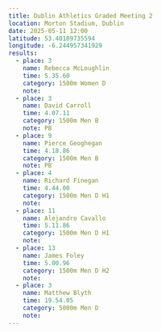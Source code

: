```yaml
---
title: Dublin Athletics Graded Meeting 2 
location: Morton Stadium, Dublin
date: 2025-05-11 12:00
latitude: 53.40109735594  
longitude: -6.244957341929
results:
  - place: 3
    name: Rebecca McLoughlin
    time: 5.35.60
    category: 1500m Women D
    note: 
  - place: 3
    name: David Carroll
    time: 4.07.11
    category: 1500m Men B
    note: PB
  - place: 9
    name: Pierce Geoghegan
    time: 4.18.86
    category: 1500m Men B
    note: PB
  - place: 4
    name: Richard Finegan
    time: 4.44.00
    category: 1500m Men D H1
    note: 
  - place: 11
    name: Alejandro Cavallo
    time: 5.11.86
    category: 1500m Men D H1
    note: 
  - place: 13
    name: James Foley
    time: 5.00.96
    category: 1500m Men D H2
    note: 
  - place: 3
    name: Matthew Blyth
    time: 19.54.05
    category: 5000m Men D
    note: 
---
```

